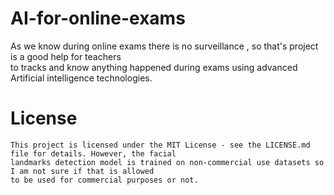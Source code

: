 # AI-for-online-exams
As we know during online exams there is no surveillance , so that's project is a good help for teachers<br>
to tracks and know anything happened during exams using advanced Artificial intelligence technologies.

# License 

```
This project is licensed under the MIT License - see the LICENSE.md file for details. However, the facial 
landmarks detection model is trained on non-commercial use datasets so I am not sure if that is allowed 
to be used for commercial purposes or not.
```
